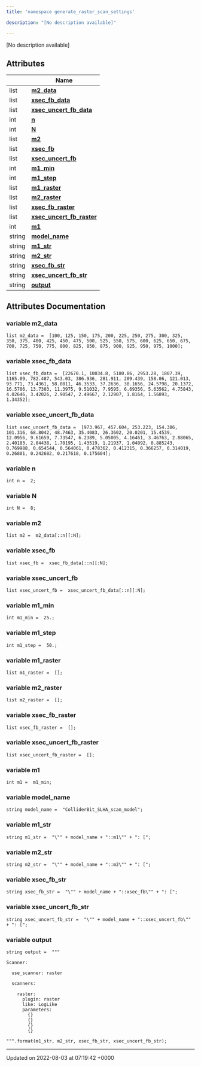 ```yaml
---
title: 'namespace generate_raster_scan_settings'

description: "[No description available]"

---
```







[No description available]

## Attributes

|                | Name           |
| -------------- | -------------- |
| list | **[m2_data](/documentation/code/gambit_2.2/namespaces/namespacegenerate__raster__scan__settings/#variable-m2-data)**  |
| list | **[xsec_fb_data](/documentation/code/gambit_2.2/namespaces/namespacegenerate__raster__scan__settings/#variable-xsec-fb-data)**  |
| list | **[xsec_uncert_fb_data](/documentation/code/gambit_2.2/namespaces/namespacegenerate__raster__scan__settings/#variable-xsec-uncert-fb-data)**  |
| int | **[n](/documentation/code/gambit_2.2/namespaces/namespacegenerate__raster__scan__settings/#variable-n)**  |
| int | **[N](/documentation/code/gambit_2.2/namespaces/namespacegenerate__raster__scan__settings/#variable-n)**  |
| list | **[m2](/documentation/code/gambit_2.2/namespaces/namespacegenerate__raster__scan__settings/#variable-m2)**  |
| list | **[xsec_fb](/documentation/code/gambit_2.2/namespaces/namespacegenerate__raster__scan__settings/#variable-xsec-fb)**  |
| list | **[xsec_uncert_fb](/documentation/code/gambit_2.2/namespaces/namespacegenerate__raster__scan__settings/#variable-xsec-uncert-fb)**  |
| int | **[m1_min](/documentation/code/gambit_2.2/namespaces/namespacegenerate__raster__scan__settings/#variable-m1-min)**  |
| int | **[m1_step](/documentation/code/gambit_2.2/namespaces/namespacegenerate__raster__scan__settings/#variable-m1-step)**  |
| list | **[m1_raster](/documentation/code/gambit_2.2/namespaces/namespacegenerate__raster__scan__settings/#variable-m1-raster)**  |
| list | **[m2_raster](/documentation/code/gambit_2.2/namespaces/namespacegenerate__raster__scan__settings/#variable-m2-raster)**  |
| list | **[xsec_fb_raster](/documentation/code/gambit_2.2/namespaces/namespacegenerate__raster__scan__settings/#variable-xsec-fb-raster)**  |
| list | **[xsec_uncert_fb_raster](/documentation/code/gambit_2.2/namespaces/namespacegenerate__raster__scan__settings/#variable-xsec-uncert-fb-raster)**  |
| int | **[m1](/documentation/code/gambit_2.2/namespaces/namespacegenerate__raster__scan__settings/#variable-m1)**  |
| string | **[model_name](/documentation/code/gambit_2.2/namespaces/namespacegenerate__raster__scan__settings/#variable-model-name)**  |
| string | **[m1_str](/documentation/code/gambit_2.2/namespaces/namespacegenerate__raster__scan__settings/#variable-m1-str)**  |
| string | **[m2_str](/documentation/code/gambit_2.2/namespaces/namespacegenerate__raster__scan__settings/#variable-m2-str)**  |
| string | **[xsec_fb_str](/documentation/code/gambit_2.2/namespaces/namespacegenerate__raster__scan__settings/#variable-xsec-fb-str)**  |
| string | **[xsec_uncert_fb_str](/documentation/code/gambit_2.2/namespaces/namespacegenerate__raster__scan__settings/#variable-xsec-uncert-fb-str)**  |
| string | **[output](/documentation/code/gambit_2.2/namespaces/namespacegenerate__raster__scan__settings/#variable-output)**  |



## Attributes Documentation

### variable m2_data

```
list m2_data =  [100, 125, 150, 175, 200, 225, 250, 275, 300, 325, 350, 375, 400, 425, 450, 475, 500, 525, 550, 575, 600, 625, 650, 675, 700, 725, 750, 775, 800, 825, 850, 875, 900, 925, 950, 975, 1000];
```


### variable xsec_fb_data

```
list xsec_fb_data =  [22670.1, 10034.8, 5180.86, 2953.28, 1807.39, 1165.09, 782.487, 543.03, 386.936, 281.911, 209.439, 158.06, 121.013, 93.771, 73.4361, 58.0811, 46.3533, 37.2636, 30.1656, 24.5798, 20.1372, 16.5706, 13.7303, 11.3975, 9.51032, 7.9595, 6.69356, 5.63562, 4.75843, 4.02646, 3.42026, 2.90547, 2.49667, 2.12907, 1.8164, 1.56893, 1.34352];
```


### variable xsec_uncert_fb_data

```
list xsec_uncert_fb_data =  [973.967, 457.604, 253.223, 154.386, 101.316, 68.8042, 48.7463, 35.4083, 26.3602, 20.0201, 15.4539, 12.0956, 9.61659, 7.73547, 6.2389, 5.05005, 4.16461, 3.46763, 2.88065, 2.40183, 2.04438, 1.70195, 1.43519, 1.21937, 1.04092, 0.885243, 0.769988, 0.654544, 0.564061, 0.478362, 0.412315, 0.366257, 0.314019, 0.26801, 0.242682, 0.217618, 0.175604];
```


### variable n

```
int n =  2;
```


### variable N

```
int N =  8;
```


### variable m2

```
list m2 =  m2_data[::n][:N];
```


### variable xsec_fb

```
list xsec_fb =  xsec_fb_data[::n][:N];
```


### variable xsec_uncert_fb

```
list xsec_uncert_fb =  xsec_uncert_fb_data[::n][:N];
```


### variable m1_min

```
int m1_min =  25.;
```


### variable m1_step

```
int m1_step =  50.;
```


### variable m1_raster

```
list m1_raster =  [];
```


### variable m2_raster

```
list m2_raster =  [];
```


### variable xsec_fb_raster

```
list xsec_fb_raster =  [];
```


### variable xsec_uncert_fb_raster

```
list xsec_uncert_fb_raster =  [];
```


### variable m1

```
int m1 =  m1_min;
```


### variable model_name

```
string model_name =  "ColliderBit_SLHA_scan_model";
```


### variable m1_str

```
string m1_str =  "\"" + model_name + "::m1\"" + ": [";
```


### variable m2_str

```
string m2_str =  "\"" + model_name + "::m2\"" + ": [";
```


### variable xsec_fb_str

```
string xsec_fb_str =  "\"" + model_name + "::xsec_fb\"" + ": [";
```


### variable xsec_uncert_fb_str

```
string xsec_uncert_fb_str =  "\"" + model_name + "::xsec_uncert_fb\"" + ": [";
```


### variable output

```
string output =  """

Scanner:

  use_scanner: raster

  scanners:

    raster:
      plugin: raster
      like: LogLike
      parameters:
        {}
        {}
        {}
        {}

""".format(m1_str, m2_str, xsec_fb_str, xsec_uncert_fb_str);
```





-------------------------------

Updated on 2022-08-03 at 07:19:42 +0000